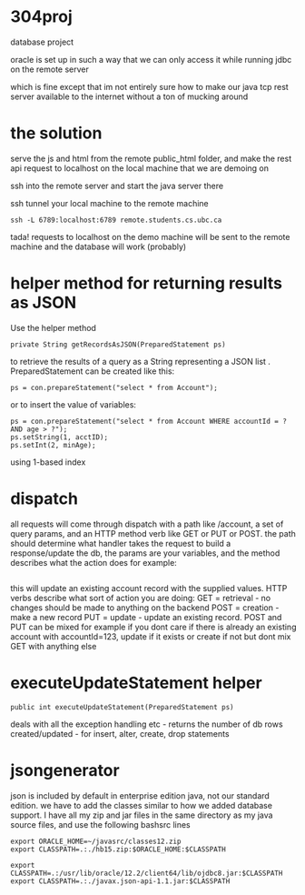 # 304proj
database project

oracle is set up in such a way that we can only access it while running jdbc on the remote server

which is fine except that im not entirely sure how to make our java tcp rest server available to the internet
without a ton of mucking around

# the solution

serve the js and html from the remote public_html folder, and make the rest api request to localhost on the
local machine that we are demoing on

ssh into the remote server and start the java server there

ssh tunnel your local machine to the remote machine
```
ssh -L 6789:localhost:6789 remote.students.cs.ubc.ca
```
tada! requests to localhost on the demo machine will be sent to the remote machine and the database will work (probably)

# helper method for returning results as JSON 

Use the helper method  
``` 
private String getRecordsAsJSON(PreparedStatement ps) 
```
to retrieve the results of a query as a String representing a JSON list . PreparedStatement can be created like this:
```
ps = con.prepareStatement("select * from Account");
```
or to insert the value of variables:
```
ps = con.prepareStatement("select * from Account WHERE accountId = ? AND age > ?");
ps.setString(1, acctID);
ps.setInt(2, minAge);
```
using 1-based index

# dispatch

all requests will come through dispatch with a path like /account, a set of query params, and an HTTP method verb like GET or PUT or POST. the path should determine what handler takes the request to build a response/update the db, the params are your variables, and the method describes what the action does for example:
``` http://localhost:6789/account/?accountId=123&name=will&email=will@example.com&postalCode=V9M3Z3 method = 'PUT'
```
this will update an existing account record with the supplied values. HTTP verbs describe what sort of action you are doing:
GET = retrieval - no changes should be made to anything on the backend
POST = creation - make a new record
PUT = update - update an existing record.
POST and PUT can be mixed for example if you dont care if there is already an existing account with accountId=123, update if it exists or create if not
but dont mix GET with anything else


# executeUpdateStatement helper
```
public int executeUpdateStatement(PreparedStatement ps)
```
deals with all the exception handling etc - returns the number of db rows created/updated - for insert, alter, create, drop statements

# jsongenerator
json is included by default in enterprise edition java, not our standard edition. we have to add the classes similar to how we added database support. I have all my zip and jar files in the same directory as my java source files, and use the following  bashsrc lines
```
export ORACLE_HOME=~/javasrc/classes12.zip 
export CLASSPATH=.:./hb15.zip:$ORACLE_HOME:$CLASSPATH

export CLASSPATH=.:/usr/lib/oracle/12.2/client64/lib/ojdbc8.jar:$CLASSPATH
export CLASSPATH=.:./javax.json-api-1.1.jar:$CLASSPATH
```
